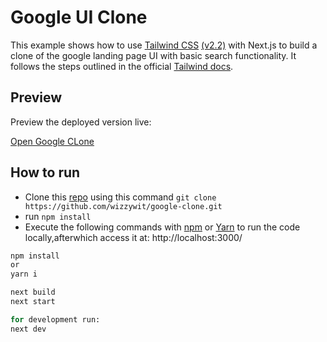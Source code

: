# Google UI Clone

This example shows how to use [Tailwind CSS](https://tailwindcss.com/) [(v2.2)](https://blog.tailwindcss.com/tailwindcss-2-2) with Next.js to build a clone of the google landing page UI with basic search functionality. It follows the steps outlined in the official [Tailwind docs](https://tailwindcss.com/docs/guides/nextjs).

## Preview

Preview the deployed version live:

[Open Google CLone](https://stackblitz.com/github/vercel/next.js/tree/canary/examples/with-tailwindcss)

## How to run
- Clone this [repo](https://github.com/wizzywit/google-clone) using this command `git clone https://github.com/wizzywit/google-clone.git`
- run `npm install`
- Execute the following commands  with [npm](https://docs.npmjs.com/cli/init) or [Yarn](https://yarnpkg.com/lang/en/docs/cli/create/) to run the code locally,afterwhich access it at: http://localhost:3000/

```bash
npm install
or
yarn i

next build
next start

for development run:
next dev
```

